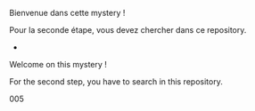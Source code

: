 Bienvenue dans cette mystery !

Pour la seconde étape, vous devez chercher dans ce repository.

-

Welcome on this mystery !

For the second step, you have to search in this repository.

005
